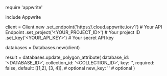 require 'appwrite'

include Appwrite

client = Client.new
    .set_endpoint('https://<REGION>.cloud.appwrite.io/v1') # Your API Endpoint
    .set_project('<YOUR_PROJECT_ID>') # Your project ID
    .set_key('<YOUR_API_KEY>') # Your secret API key

databases = Databases.new(client)

result = databases.update_polygon_attribute(
    database_id: '<DATABASE_ID>',
    collection_id: '<COLLECTION_ID>',
    key: '',
    required: false,
    default: [[1,2], [3, 4]], # optional
    new_key: '' # optional
)
